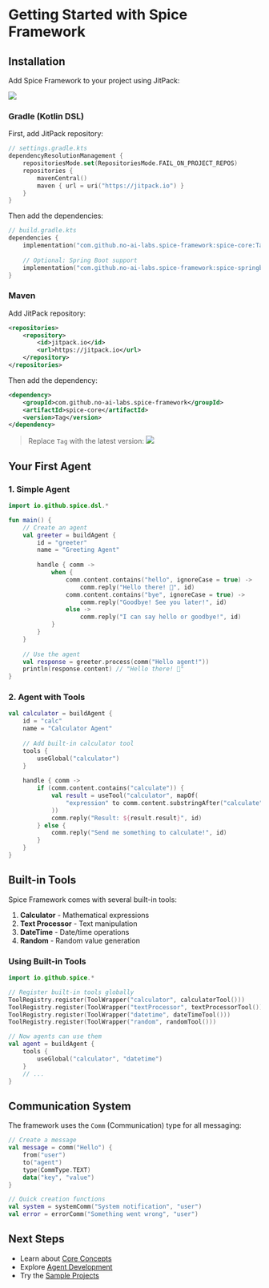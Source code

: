 # Getting Started with Spice Framework

## Installation

Add Spice Framework to your project using JitPack:

[![](https://jitpack.io/v/no-ai-labs/spice-framework.svg)](https://jitpack.io/#no-ai-labs/spice-framework)

### Gradle (Kotlin DSL)

First, add JitPack repository:
```kotlin
// settings.gradle.kts
dependencyResolutionManagement {
    repositoriesMode.set(RepositoriesMode.FAIL_ON_PROJECT_REPOS)
    repositories {
        mavenCentral()
        maven { url = uri("https://jitpack.io") }
    }
}
```

Then add the dependencies:
```kotlin
// build.gradle.kts
dependencies {
    implementation("com.github.no-ai-labs.spice-framework:spice-core:Tag")
    
    // Optional: Spring Boot support
    implementation("com.github.no-ai-labs.spice-framework:spice-springboot:Tag")
}
```

### Maven

Add JitPack repository:
```xml
<repositories>
    <repository>
        <id>jitpack.io</id>
        <url>https://jitpack.io</url>
    </repository>
</repositories>
```

Then add the dependency:
```xml
<dependency>
    <groupId>com.github.no-ai-labs.spice-framework</groupId>
    <artifactId>spice-core</artifactId>
    <version>Tag</version>
</dependency>
```

> Replace `Tag` with the latest version: [![](https://jitpack.io/v/no-ai-labs/spice-framework.svg)](https://jitpack.io/#no-ai-labs/spice-framework)

## Your First Agent

### 1. Simple Agent
```kotlin
import io.github.spice.dsl.*

fun main() {
    // Create an agent
    val greeter = buildAgent {
        id = "greeter"
        name = "Greeting Agent"
        
        handle { comm ->
            when {
                comm.content.contains("hello", ignoreCase = true) -> 
                    comm.reply("Hello there! 👋", id)
                comm.content.contains("bye", ignoreCase = true) -> 
                    comm.reply("Goodbye! See you later!", id)
                else -> 
                    comm.reply("I can say hello or goodbye!", id)
            }
        }
    }
    
    // Use the agent
    val response = greeter.process(comm("Hello agent!"))
    println(response.content) // "Hello there! 👋"
}
```

### 2. Agent with Tools
```kotlin
val calculator = buildAgent {
    id = "calc"
    name = "Calculator Agent"
    
    // Add built-in calculator tool
    tools {
        useGlobal("calculator")
    }
    
    handle { comm ->
        if (comm.content.contains("calculate")) {
            val result = useTool("calculator", mapOf(
                "expression" to comm.content.substringAfter("calculate").trim()
            ))
            comm.reply("Result: ${result.result}", id)
        } else {
            comm.reply("Send me something to calculate!", id)
        }
    }
}
```

## Built-in Tools

Spice Framework comes with several built-in tools:

1. **Calculator** - Mathematical expressions
2. **Text Processor** - Text manipulation
3. **DateTime** - Date/time operations  
4. **Random** - Random value generation

### Using Built-in Tools
```kotlin
import io.github.spice.*

// Register built-in tools globally
ToolRegistry.register(ToolWrapper("calculator", calculatorTool()))
ToolRegistry.register(ToolWrapper("textProcessor", textProcessorTool()))
ToolRegistry.register(ToolWrapper("datetime", dateTimeTool()))
ToolRegistry.register(ToolWrapper("random", randomTool()))

// Now agents can use them
val agent = buildAgent {
    tools {
        useGlobal("calculator", "datetime")
    }
    // ...
}
```

## Communication System

The framework uses the `Comm` (Communication) type for all messaging:

```kotlin
// Create a message
val message = comm("Hello") {
    from("user")
    to("agent")
    type(CommType.TEXT)
    data("key", "value")
}

// Quick creation functions
val system = systemComm("System notification", "user")
val error = errorComm("Something went wrong", "user")
```

## Next Steps

- Learn about [Core Concepts](core-concepts.md)
- Explore [Agent Development](agent-guide.md)
- Try the [Sample Projects](../spice-dsl-samples)